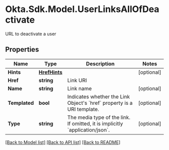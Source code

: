 # Okta.Sdk.Model.UserLinksAllOfDeactivate
URL to deactivate a user

## Properties

Name | Type | Description | Notes
------------ | ------------- | ------------- | -------------
**Hints** | [**HrefHints**](HrefHints.md) |  | [optional] 
**Href** | **string** | Link URI | 
**Name** | **string** | Link name | [optional] 
**Templated** | **bool** | Indicates whether the Link Object&#39;s &#x60;href&#x60; property is a URI template. | [optional] 
**Type** | **string** | The media type of the link. If omitted, it is implicitly &#x60;application/json&#x60;. | [optional] 

[[Back to Model list]](../README.md#documentation-for-models) [[Back to API list]](../README.md#documentation-for-api-endpoints) [[Back to README]](../README.md)

